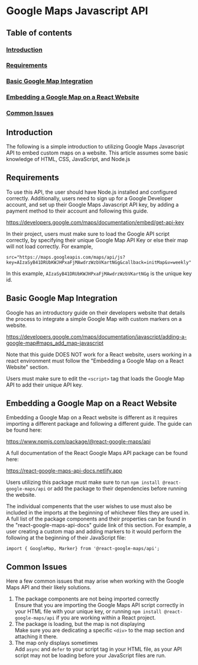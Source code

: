 # Google Maps Javascript API

## Table of contents
### [Introduction](#introduction-1)
### [Requirements](#requirements-1)
### [Basic Google Map Integration](#basic-google-map-integration-1)
### [Embedding a Google Map on a React Website](#embedding-a-google-map-on-a-react-website-1)
### [Common Issues](#common-issues-1)

## Introduction

The following is a simple introduction to utilizing Google Maps Javascript API to embed custom maps on a website. This article assumes some basic knowledge of HTML, CSS, JavaScript, and Node.js


## Requirements

To use this API, the user should have Node.js installed and configured correctly. Additionally, users need to sign up for a Google Developer account, and set up their Google Maps Javascript API key, by adding a payment method to their account and following this guide. 

https://developers.google.com/maps/documentation/embed/get-api-key

In their project, users must make sure to load the Google API script correctly, by specifying their unique Google Map API Key or else their map will not load correctly. For example,

`src="https://maps.googleapis.com/maps/api/js?key=AIzaSyB41DRUbKWJHPxaFjMAwdrzWzbVKartNGg&callback=initMap&v=weekly"`

In this example, `AIzaSyB41DRUbKWJHPxaFjMAwdrzWzbVKartNGg` is the unique key id.


## Basic Google Map Integration

Google has an introductory guide on their developers website that details the process to integrate a simple Google Map with custom markers on a website.

https://developers.google.com/maps/documentation/javascript/adding-a-google-map#maps_add_map-javascript

Note that this guide DOES NOT work for a React website, users working in a react environment must follow the "Embedding a Google Map on a React Website" section.

Users must make sure to edit the `<script>` tag that loads the Google Map API to add their unique API key.


## Embedding a Google Map on a React Website

Embedding a Google Map on a React website is different as it requires importing a different package and following a different guide. The guide can be found here:

https://www.npmjs.com/package/@react-google-maps/api

A full documentation of the React Google Maps API package can be found here:

https://react-google-maps-api-docs.netlify.app

Users utilizing this package must make sure to run `npm install @react-google-maps/api` or add the package to their dependencies before running the website.

The individual compenents that the user wishes to use must also be included in the imports at the beginning of whichever files they are used in. A full list of the package components and their properties can be found in the "react-google-maps-api-docs" guide link of this section. For example, a user creating a custom map and adding markers to it would perform the following at the beginning of their JavaScript file:

`import { GoogleMap, Marker} from '@react-google-maps/api';`


## Common Issues

Here a few common issues that may arise when working with the Google Maps API and their likely solutions.

1. The package components are not being imported correctly<br />
    Ensure that you are importing the Google Maps API script correctly in your HTML file with your unique key, or running `npm install @react-google-maps/api` if you are working within a React project.
2. The package is loading, but the map is not displaying <br />
    Make sure you are dedicating a specific `<div>` to the map section and attaching it there.
3. The map only displays sometimes <br />
    Add `async` and `defer` to your script tag in your HTML file, as your API script may not be loading before your JavaScript files are run.
